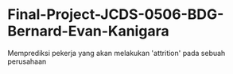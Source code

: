 # Final-Project-JCDS-0506-BDG-Bernard-Evan-Kanigara
Memprediksi pekerja yang akan melakukan 'attrition' pada sebuah perusahaan
